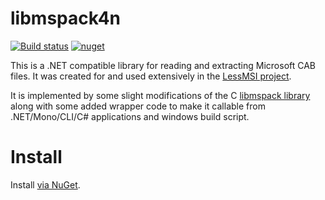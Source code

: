
libmspack4n
===========
[![Build status](https://ci.appveyor.com/api/projects/status/9ji198m3i9rebdgm?svg=true)](https://ci.appveyor.com/project/activescott/libmspack4n)
[![nuget](https://img.shields.io/nuget/v/libmspack4n.svg)](https://www.nuget.org/packages/libmspack4n/)

This is a .NET compatible library for reading and extracting Microsoft CAB files. It was created for and used extensively in the [LessMSI project](https://github.com/activescott/lessmsi).

It is implemented by some slight modifications of the C [libmspack library](http://www.cabextract.org.uk/libmspack) along with some added wrapper code to make it callable from .NET/Mono/CLI/C# applications and windows build script.


Install
========
Install [via NuGet](https://www.nuget.org/packages/libmspack4n/).
